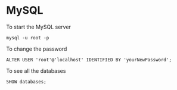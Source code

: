 # MySQL

To start the MySQL server
```
mysql -u root -p

```
To change the password
```
ALTER USER 'root'@'localhost' IDENTIFIED BY 'yourNewPassword';
```

To see all the databases
```
SHOW databases;
```
